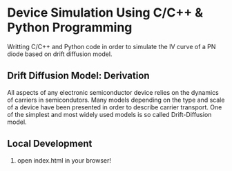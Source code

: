 # Device Simulation Using C/C++ & Python Programming
Writting C/C++ and Python code in order to simulate the IV curve of a PN diode based on drift diffusion model.

## Drift Diffusion Model: Derivation
All aspects of any electronic semiconductor device relies on the dynamics of carriers in semicondutors. Many models depending on the type and scale of a device have been presented in order to describe carrier transport. One of the simplest and most widely used models is so called Drift-Diffusion model.   

## Local Development
1) open index.html in your browser!
